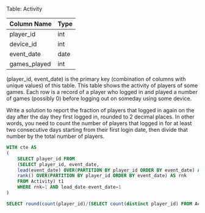 Table: Activity

| Column Name  | Type    |
|--------------|---------|
| player_id    | int     |
| device_id    | int     |
| event_date   | date    |
| games_played | int     |

(player_id, event_date) is the primary key (combination of columns with unique values) of this table.
This table shows the activity of players of some games.
Each row is a record of a player who logged in and played a number of games (possibly 0) before logging out on someday using some device.
 

Write a solution to report the fraction of players that logged in again on the day after the day they first logged in, rounded to 2 decimal places. In other words, you need to count the number of players that logged in for at least two consecutive days starting from their first login date, then divide that number by the total number of players.

```sql
WITH cte AS 
(   
    SELECT player_id FROM
    (SELECT player_id, event_date, 
    lead(event_date) OVER(PARTITION BY player_id ORDER BY event_date) AS lead_date, 
    rank() OVER(PARTITION BY player_id ORDER BY event_date) AS rnk 
    FROM Activity) t1
    WHERE rnk=1 AND lead_date-event_date=1
)

SELECT round(count(player_id)/(SELECT count(distinct player_id) FROM Activity)::NUMERIC,2) AS fraction FROM cte

```